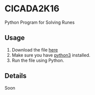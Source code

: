 # CICADA2K16
Python Program for Solving Runes

## Usage
1. Download the file [here](https://github.com/Be5haram/CICADA2K16/blob/master/RuneSolver.py)
2. Make sure you have [python3](https://www.python.org/) installed.
3. Run the file using Python.

## Details
Soon
